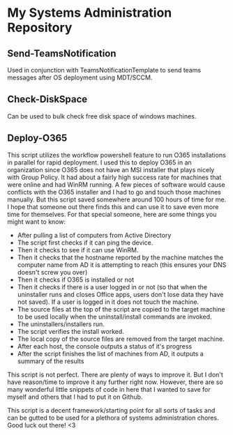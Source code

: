 # My Systems Administration Repository

## Send-TeamsNotification
Used in conjunction with TeamsNotificationTemplate to send teams messages after OS deployment using MDT/SCCM.

## Check-DiskSpace
Can be used to bulk check free disk space of windows machines.

## Deploy-O365
This script utilizes the workflow powershell feature to run O365 installations in parallel for rapid deployment. I used this to deploy O365 in an organization since O365 does not have an MSI installer that plays nicely with Group Policy. It had about a fairly high success rate for machines that were online and had WinRM running. A few pieces of software would cause conflicts with the O365 installer and I had to go and touch those machines manually. But this script saved somewhere around 100 hours of time for me. I hope that someone out there finds this and can use it to save even more time for themselves. For that special someone, here are some things you might want to know:

* After pulling a list of computers from Active Directory
* The script first checks if it can ping the device.
* Then it checks to see if it can use WinRM.
* Then it checks that the hostname reported by the machine matches the computer name from AD it is attempting to reach (this ensures your DNS doesn't screw you over)
* Then it checks if O365 is installed or not
* Then it checks if there is a user logged in or not (so that when the uninstaller runs and closes Office apps, users don't lose data they have not saved). If a user is logged in it does not touch the machine.
* The source files at the top of the script are copied to the target machine to be used locally when the uninstall/install commands are invoked.
* The uninstallers/installers run.
* The script verifies the install worked.
* The local copy of the source files are removed from the target machine.
* After each host, the console outputs a status of it's progress
* After the script finishes the list of machines from AD, it outputs a summary of the results

This script is not perfect. There are plenty of ways to improve it. But I don't have reason/time to improve it any further right now. However, there are so many wonderful little snippets of code in here that I wanted to save for myself and others that I had to put it on Github.

This script is a decent framework/starting point for all sorts of tasks and can be gutted to be used for a plethora of systems administration chores. Good luck out there! <3
